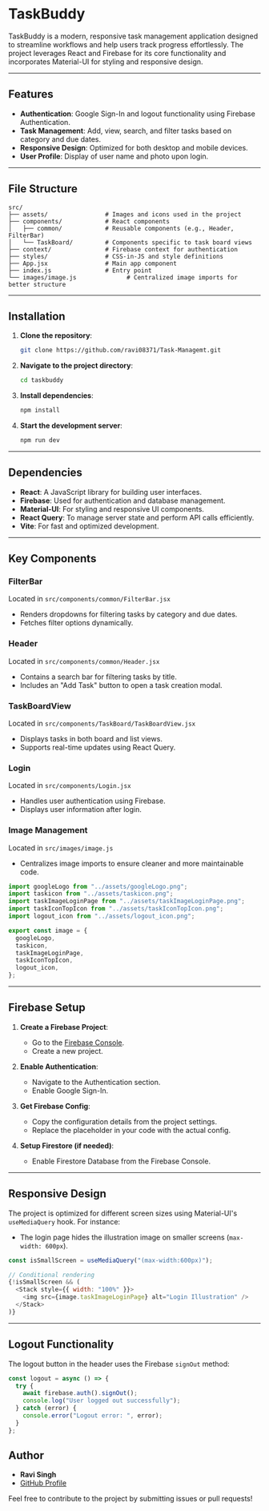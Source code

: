 # TaskBuddy

TaskBuddy is a modern, responsive task management application designed to streamline workflows and help users track progress effortlessly. The project leverages React and Firebase for its core functionality and incorporates Material-UI for styling and responsive design.

---

## Features

- **Authentication**: Google Sign-In and logout functionality using Firebase Authentication.
- **Task Management**: Add, view, search, and filter tasks based on category and due dates.
- **Responsive Design**: Optimized for both desktop and mobile devices.
- **User Profile**: Display of user name and photo upon login.

---

## File Structure

```
src/
├── assets/                # Images and icons used in the project
├── components/            # React components
│   ├── common/            # Reusable components (e.g., Header, FilterBar)
│   └── TaskBoard/         # Components specific to task board views
├── context/               # Firebase context for authentication
├── styles/                # CSS-in-JS and style definitions
├── App.jsx                # Main app component
├── index.js               # Entry point
└── images/image.js              # Centralized image imports for better structure
```

---

## Installation

1. **Clone the repository**:
   ```bash
   git clone https://github.com/ravi08371/Task-Managemt.git
   ```

2. **Navigate to the project directory**:
   ```bash
   cd taskbuddy
   ```

3. **Install dependencies**:
   ```bash
   npm install
   ```

4. **Start the development server**:
   ```bash
   npm run dev
   ```

---

## Dependencies

- **React**: A JavaScript library for building user interfaces.
- **Firebase**: Used for authentication and database management.
- **Material-UI**: For styling and responsive UI components.
- **React Query**: To manage server state and perform API calls efficiently.
- **Vite**: For fast and optimized development.

---

## Key Components

### **FilterBar**
Located in `src/components/common/FilterBar.jsx`
- Renders dropdowns for filtering tasks by category and due dates.
- Fetches filter options dynamically.

### **Header**
Located in `src/components/common/Header.jsx`
- Contains a search bar for filtering tasks by title.
- Includes an "Add Task" button to open a task creation modal.

### **TaskBoardView**
Located in `src/components/TaskBoard/TaskBoardView.jsx`
- Displays tasks in both board and list views.
- Supports real-time updates using React Query.

### **Login**
Located in `src/components/Login.jsx`
- Handles user authentication using Firebase.
- Displays user information after login.

### **Image Management**
Located in `src/images/image.js`
- Centralizes image imports to ensure cleaner and more maintainable code.

```javascript
import googleLogo from "../assets/googleLogo.png";
import taskicon from "../assets/taskicon.png";
import taskImageLoginPage from "../assets/taskImageLoginPage.png";
import taskIconTopIcon from "../assets/taskIconTopIcon.png";
import logout_icon from "../assets/logout_icon.png";

export const image = {
  googleLogo,
  taskicon,
  taskImageLoginPage,
  taskIconTopIcon,
  logout_icon,
};
```

---

## Firebase Setup

1. **Create a Firebase Project**:
   - Go to the [Firebase Console](https://console.firebase.google.com/).
   - Create a new project.

2. **Enable Authentication**:
   - Navigate to the Authentication section.
   - Enable Google Sign-In.

3. **Get Firebase Config**:
   - Copy the configuration details from the project settings.
   - Replace the placeholder in your code with the actual config.

4. **Setup Firestore (if needed)**:
   - Enable Firestore Database from the Firebase Console.

---

## Responsive Design

The project is optimized for different screen sizes using Material-UI's `useMediaQuery` hook. For instance:
- The login page hides the illustration image on smaller screens (`max-width: 600px`).

```javascript
const isSmallScreen = useMediaQuery("(max-width:600px)");

// Conditional rendering
{!isSmallScreen && (
  <Stack style={{ width: "100%" }}>
    <img src={image.taskImageLoginPage} alt="Login Illustration" />
  </Stack>
)}
```

---

## Logout Functionality

The logout button in the header uses the Firebase `signOut` method:

```javascript
const logout = async () => {
  try {
    await firebase.auth().signOut();
    console.log("User logged out successfully");
  } catch (error) {
    console.error("Logout error: ", error);
  }
};
```


## Author

- **Ravi Singh**
- [GitHub Profile](https://github.com/ravi08371)

Feel free to contribute to the project by submitting issues or pull requests!
